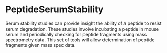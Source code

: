 # PeptideSerumStability
Serum stability studies can provide insight the ability of a peptide to resist serum degradation. These studies involve incubating a peptide in mouse serum and periodically checking for peptide fragments using mass spectrometry data. This set of tools will allow determination of peptide fragments given mass spec data.
